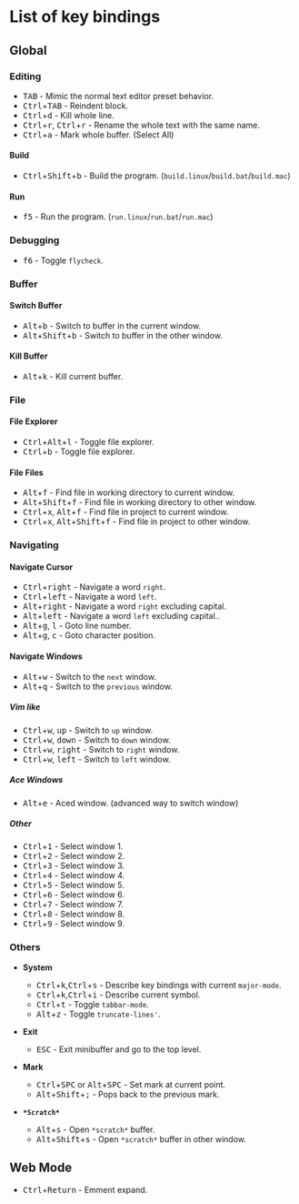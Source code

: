 # List of key bindings

## Global

### Editing
* <kbd>TAB</kbd> - Mimic the normal text editor preset behavior.
* <kbd>Ctrl</kbd>+<kbd>TAB</kbd> - Reindent block.
* <kbd>Ctrl</kbd>+<kbd>d</kbd> - Kill whole line.
* <kbd>Ctrl</kbd>+<kbd>r</kbd>, <kbd>Ctrl</kbd>+<kbd>r</kbd> - Rename the whole text with the same name.
* <kbd>Ctrl</kbd>+<kbd>a</kbd> - Mark whole buffer. (Select All)

#### Build
* <kbd>Ctrl</kbd>+<kbd>Shift</kbd>+<kbd>b</kbd> - Build the program. (`build.linux`/`build.bat`/`build.mac`)

#### Run
* <kbd>f5</kbd> - Run the program. (`run.linux`/`run.bat`/`run.mac`)

### Debugging
* <kbd>f6</kbd> - Toggle `flycheck`.

### Buffer
#### Switch Buffer
* <kbd>Alt</kbd>+<kbd>b</kbd> - Switch to buffer in the current window.
* <kbd>Alt</kbd>+<kbd>Shift</kbd>+<kbd>b</kbd> - Switch to buffer in the other window.

#### Kill Buffer
* <kbd>Alt</kbd>+<kbd>k</kbd> - Kill current buffer.

### File
#### File Explorer
* <kbd>Ctrl</kbd>+<kbd>Alt</kbd>+<kbd>l</kbd> - Toggle file explorer.
* <kbd>Ctrl</kbd>+<kbd>b</kbd> - Toggle file explorer.

#### File Files
* <kbd>Alt</kbd>+<kbd>f</kbd> - Find file in working directory to current window.
* <kbd>Alt</kbd>+<kbd>Shift</kbd>+<kbd>f</kbd> - Find file in working directory to other window.
* <kbd>Ctrl</kbd>+<kbd>x</kbd>, <kbd>Alt</kbd>+<kbd>f</kbd> - Find file in project to current window.
* <kbd>Ctrl</kbd>+<kbd>x</kbd>, <kbd>Alt</kbd>+<kbd>Shift</kbd>+<kbd>f</kbd> - Find file in project to other window.

### Navigating
#### Navigate Cursor
* <kbd>Ctrl</kbd>+<kbd>right</kbd> - Navigate a word `right`.
* <kbd>Ctrl</kbd>+<kbd>left</kbd> - Navigate a word `left`.
* <kbd>Alt</kbd>+<kbd>right</kbd> - Navigate a word `right` excluding capital.
* <kbd>Alt</kbd>+<kbd>left</kbd> - Navigate a word `left` excluding capital..
* <kbd>Alt</kbd>+<kbd>g</kbd>, <kbd>l</kbd> - Goto line number.
* <kbd>Alt</kbd>+<kbd>g</kbd>, <kbd>c</kbd> - Goto character position.

#### Navigate Windows
* <kbd>Alt</kbd>+<kbd>w</kbd> - Switch to the `next` window.
* <kbd>Alt</kbd>+<kbd>q</kbd> - Switch to the `previous` window.

##### Vim like
* <kbd>Ctrl</kbd>+<kbd>w</kbd>, <kbd>up</kbd> - Switch to `up` window.
* <kbd>Ctrl</kbd>+<kbd>w</kbd>, <kbd>down</kbd> - Switch to `down` window.
* <kbd>Ctrl</kbd>+<kbd>w</kbd>, <kbd>right</kbd> - Switch to `right` window.
* <kbd>Ctrl</kbd>+<kbd>w</kbd>, <kbd>left</kbd> - Switch to `left` window.
##### Ace Windows
* <kbd>Alt</kbd>+<kbd>e</kbd> - Aced window. (advanced way to switch window)

##### Other
* <kbd>Ctrl</kbd>+<kbd>1</kbd> - Select window 1.
* <kbd>Ctrl</kbd>+<kbd>2</kbd> - Select window 2.
* <kbd>Ctrl</kbd>+<kbd>3</kbd> - Select window 3.
* <kbd>Ctrl</kbd>+<kbd>4</kbd> - Select window 4.
* <kbd>Ctrl</kbd>+<kbd>5</kbd> - Select window 5.
* <kbd>Ctrl</kbd>+<kbd>6</kbd> - Select window 6.
* <kbd>Ctrl</kbd>+<kbd>7</kbd> - Select window 7.
* <kbd>Ctrl</kbd>+<kbd>8</kbd> - Select window 8.
* <kbd>Ctrl</kbd>+<kbd>9</kbd> - Select window 9.

### Others

* **System**

  * <kbd>Ctrl</kbd>+<kbd>k</kbd>,<kbd>Ctrl</kbd>+<kbd>s</kbd> - Describe key bindings with current `major-mode`.
  * <kbd>Ctrl</kbd>+<kbd>k</kbd>,<kbd>Ctrl</kbd>+<kbd>i</kbd> - Describe current symbol.
  * <kbd>Ctrl</kbd>+<kbd>t</kbd> - Toggle `tabbar-mode`.
  * <kbd>Alt</kbd>+<kbd>z</kbd> - Toggle `truncate-lines'`.

* **Exit**

  * <kbd>ESC</kbd> - Exit minibuffer and go to the top level.

* **Mark**

  * <kbd>Ctrl</kbd>+<kbd>SPC</kbd> or <kbd>Alt</kbd>+<kbd>SPC</kbd> - Set mark at current point.
  * <kbd>Alt</kbd>+<kbd>Shift</kbd>+<kbd>;</kbd> - Pops back to the previous mark.

* **`*Scratch*`**

  * <kbd>Alt</kbd>+<kbd>s</kbd> - Open `*scratch*` buffer.
  * <kbd>Alt</kbd>+<kbd>Shift</kbd>+<kbd>s</kbd> - Open `*scratch*` buffer in other window.

## Web Mode

  * <kbd>Ctrl</kbd>+<kbd>Return</kbd> - Emment expand.
